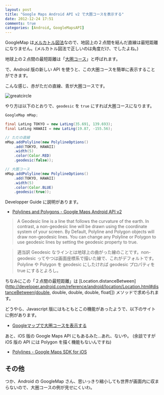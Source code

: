 ```yaml
---
layout: post
title: "Google Maps Android API v2 で大圏コースを表示する"
date: 2012-12-24 17:51
comments: true
categories: [Android, GoogleMapsAPI]
---
```

GoogleMap は[メルカトル図法](http://ja.wikipedia.org/wiki/%E3%83%A1%E3%83%AB%E3%82%AB%E3%83%88%E3%83%AB%E5%9B%B3%E6%B3%95)なので、地図上の２点間を結んだ直線は最短距離になりません。(メルカトル図法で正しいのは角度だけ、でしたよね。)

地球上の２点間の最短距離は「[大圏コース](http://ja.wikipedia.org/wiki/%E5%A4%A7%E5%9C%8F%E3%82%B3%E3%83%BC%E3%82%B9)」と呼ばれます。

で、Android 版の新しい API を使うと、この大圏コースを簡単に表示することができます。

<!-- more -->

こんな感じ、赤がただの直線、青が大圏コースです。

![greatcircle](https://dl.dropbox.com/u/264530/qiita/greatcircle.png)

やり方は以下のとおりで、```geodesic``` を ```true``` にすれば大圏コースになります。

```java GeodesicPolyline.java
GoogleMap mMap;

final LatLng TOKYO = new LatLng(35.691, 139.693);
final LatLng HAWAII = new LatLng(19.87, -155.56);

// ただの直線
mMap.addPolyline(new PolylineOptions()
	.add(TOKYO, HAWAII)
    .width(5)
    .color(Color.RED)
    .geodesic(false));

// 大圏コース
mMap.addPolyline(new PolylineOptions()
	.add(TOKYO, HAWAII)
    .width(5)
    .color(Color.BLUE)
    .geodesic(true));
```

Developper Guide に説明があります。

* [Polylines and Polygons - Google Maps Android API v2](https://developers.google.com/maps/documentation/android/lines#geodesic_and_non-geodesic_lines)

> A Geodesic line is a line that follows the curvature of the earth. In contrast, a non-geodesic line will be drawn using the coordinate system of your screen. By Default, Polyline and Polygon objects will draw non-geodesic lines. You can change any Polyline or Polygon to use geodesic lines by setting the geodesic property to true.

> 適当訳
> Geodesic なラインとは地球上の曲がった線のことです。non-geodesic ってやつは画面座標系で描いた線で、これがデフォルトです。Polyline や Polygon を geodesic にしたければ geodesic プロパティを true にするとよろし。

ちなみにこの「２点間の最短距離」は [Location.distanceBetween](http://developer.android.com/reference/android/location/Location.html#distanceBetween(double, double, double, double, float[]) メソッドで求められます。

どうやら、Javascript 版にはもともとこの機能があったようで、以下のサイトに例があります。

* [Googleマップで大圏コースを表示する](http://user.numazu-ct.ac.jp/~tsato/tsato/geoweb/googlemaps/great-circle/)

あと、iOS 版の Google Maps API にもあるみた…あれ、ないや。
(余談ですが iOS 版の API には Polygon を描く機能もないんですね)
 
* [Polylines - Google Maps SDK for iOS](https://developers.google.com/maps/documentation/ios/lines)

## その他
つか、Android の GoogleMap さん、思いっきり縮小しても世界が画面内に収まらないので、大圏コースの例が見せにくいわ。